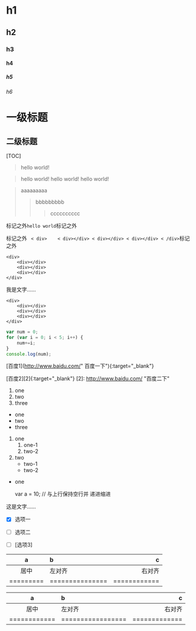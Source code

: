 # h1
## h2
### h3
#### h4
##### h5
###### h6

一级标题
======================
二级标题
---------------------


[TOC]


> hello world!



> hello world!
> hello world!
> hello world!


> aaaaaaaaa
>> bbbbbbbbb
>>> cccccccccc




标记之外`hello world`标记之外



 标记之外 ` 
< div>   
    < div></div>
    < div></div>
    < div></div>
< /div>
`标记之外



```
<div>   
    <div></div>
    <div></div>
    <div></div>
</div>
```

我是文字……

    <div>   
        <div></div>
        <div></div>
        <div></div>
    </div>

```javascript
var num = 0;
for (var i = 0; i < 5; i++) {
    num+=i;
}
console.log(num);
```


[百度1](http://www.baidu.com/" 百度一下"){:target="_blank"}

[百度2][2]{:target="_blank"}
[2]: http://www.baidu.com/   "百度二下"






1. one
2. two
3. three


* one
* two
* three


1. one
    1. one-1
    2. two-2
2. two 
    * two-1
    * two-2

* one

    var a = 10;     // 与上行保持空行并 递进缩进


这是文字……

- [x] 选项一
- [ ] 选项二  
- [ ]  [选项3]


|    a    |       b       |      c     |
|:-------:|:------------- | ----------:|
|   居中  |     左对齐    |   右对齐   |
|=========|===============|============|


a  | b | c  
:-:|:- |-:
    居中    |     左对齐      |   右对齐    
============|=================|=============























